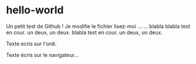 # hello-world
Un petit test de Github !
Je modifie le fichier lisez-moi ... ... blabla 
blabla test en cour. un deux, un deux.
blabla test en cour. un deux, un deux.



Texte ecris sur l'ordi.

Texte écris sur le navigateur...
